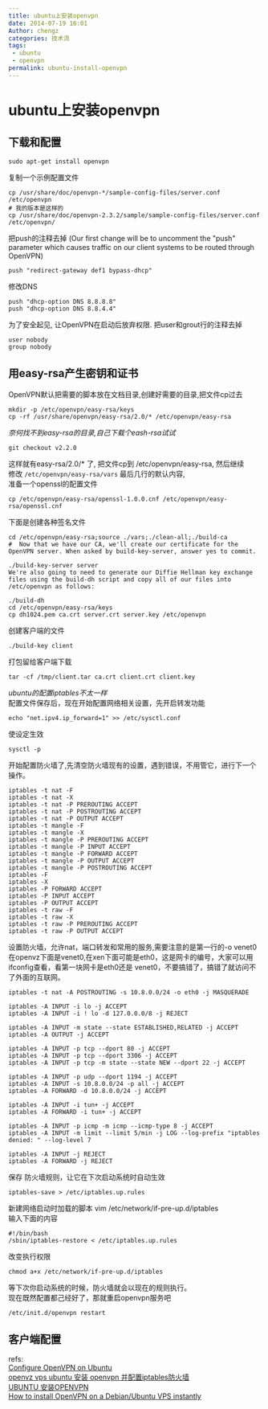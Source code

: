 ```yaml
---
title: ubuntu上安装openvpn
date: 2014-07-19 16:01
Author: chengz
categories: 技术流
tags:
 - ubuntu
 - openvpn
permalink: ubuntu-install-openvpn
---
```


ubuntu上安装openvpn
===================

下载和配置
----------

    sudo apt-get install openvpn

复制一个示例配置文件

    cp /usr/share/doc/openvpn-*/sample-config-files/server.conf /etc/openvpn
    # 我的版本是这样的
    cp /usr/share/doc/openvpn-2.3.2/sample/sample-config-files/server.conf /etc/openvpn/

把push的注释去掉 (Our first change will be to uncomment the "push"
parameter which causes traffic on our client systems to be routed
through OpenVPN)

    push "redirect-gateway def1 bypass-dhcp"

修改DNS

    push "dhcp-option DNS 8.8.8.8"
    push "dhcp-option DNS 8.8.4.4"

为了安全起见, 让OpenVPN在启动后放弃权限. 把user和grout行的注释去掉

    user nobody
    group nobody

<!-- more -->

用easy-rsa产生密钥和证书
------------------------

OpenVPN默认把需要的脚本放在文档目录,创建好需要的目录,把文件cp过去

    mkdir -p /etc/openvpn/easy-rsa/keys
    cp -rf /usr/share/openvpn/easy-rsa/2.0/* /etc/openvpn/easy-rsa

*奈何找不到easy-rsa的目录,自己下载个eash-rsa试试*

    git checkout v2.2.0

这样就有easy-rsa/2.0/\* 了, 把文件cp到 /etc/openvpn/easy-rsa, 然后继续  
修改 `/etc/openvpn/easy-rsa/vars` 最后几行的默认内容,  
准备一个openssl的配置文件

    cp /etc/openvpn/easy-rsa/openssl-1.0.0.cnf /etc/openvpn/easy-rsa/openssl.cnf

下面是创建各种签名文件

    cd /etc/openvpn/easy-rsa;source ./vars;./clean-all;./build-ca
    #  Now that we have our CA, we'll create our certificate for the OpenVPN server. When asked by build-key-server, answer yes to commit.
    
    ./build-key-server server
    We're also going to need to generate our Diffie Hellman key exchange files using the build-dh script and copy all of our files into /etc/openvpn as follows:
    
    ./build-dh
    cd /etc/openvpn/easy-rsa/keys
    cp dh1024.pem ca.crt server.crt server.key /etc/openvpn

创建客户端的文件

    ./build-key client

打包留给客户端下载

    tar -cf /tmp/client.tar ca.crt client.crt client.key

*ubuntu的配置iptables不太一样*  
配置文件保存后，现在开始配置网络相关设置，先开启转发功能

    echo "net.ipv4.ip_forward=1" >> /etc/sysctl.conf

使设定生效

    sysctl -p

开始配置防火墙了,先清空防火墙现有的设置，遇到错误，不用管它，进行下一个操作。

    iptables -t nat -F
    iptables -t nat -X
    iptables -t nat -P PREROUTING ACCEPT
    iptables -t nat -P POSTROUTING ACCEPT
    iptables -t nat -P OUTPUT ACCEPT
    iptables -t mangle -F
    iptables -t mangle -X
    iptables -t mangle -P PREROUTING ACCEPT
    iptables -t mangle -P INPUT ACCEPT
    iptables -t mangle -P FORWARD ACCEPT
    iptables -t mangle -P OUTPUT ACCEPT
    iptables -t mangle -P POSTROUTING ACCEPT
    iptables -F
    iptables -X
    iptables -P FORWARD ACCEPT
    iptables -P INPUT ACCEPT
    iptables -P OUTPUT ACCEPT
    iptables -t raw -F
    iptables -t raw -X
    iptables -t raw -P PREROUTING ACCEPT
    iptables -t raw -P OUTPUT ACCEPT

设置防火墙，允许nat，端口转发和常用的服务,需要注意的是第一行的-o venet0
在openvz下面是venet0,在xen下面可能是eth0，这是网卡的编号，大家可以用ifconfig查看，看第一块网卡是eth0还是
venet0，不要搞错了，搞错了就访问不了外面的互联网。

    iptables -t nat -A POSTROUTING -s 10.8.0.0/24 -o eth0 -j MASQUERADE
    
    iptables -A INPUT -i lo -j ACCEPT
    iptables -A INPUT -i ! lo -d 127.0.0.0/8 -j REJECT
    
    iptables -A INPUT -m state --state ESTABLISHED,RELATED -j ACCEPT
    iptables -A OUTPUT -j ACCEPT
    
    iptables -A INPUT -p tcp --dport 80 -j ACCEPT
    iptables -A INPUT -p tcp --dport 3306 -j ACCEPT
    iptables -A INPUT -p tcp -m state --state NEW --dport 22 -j ACCEPT
    
    iptables -A INPUT -p udp --dport 1194 -j ACCEPT
    iptables -A INPUT -s 10.8.0.0/24 -p all -j ACCEPT
    iptables -A FORWARD -d 10.8.0.0/24 -j ACCEPT
    
    iptables -A INPUT -i tun+ -j ACCEPT
    iptables -A FORWARD -i tun+ -j ACCEPT
    
    iptables -A INPUT -p icmp -m icmp --icmp-type 8 -j ACCEPT
    iptables -A INPUT -m limit --limit 5/min -j LOG --log-prefix "iptables denied: " --log-level 7
    
    iptables -A INPUT -j REJECT
    iptables -A FORWARD -j REJECT

保存 防火墙规则，让它在下次启动系统时自动生效

    iptables-save > /etc/iptables.up.rules

新建网络启动时加载的脚本 vim /etc/network/if-pre-up.d/iptables  
输入下面的内容
```
#!/bin/bash
/sbin/iptables-restore < /etc/iptables.up.rules
```
改变执行权限

    chmod a+x /etc/network/if-pre-up.d/iptables

等下次你启动系统的时候，防火墙就会以现在的规则执行。  
现在既然配置都己经好了，那就重启openvpn服务吧

    /etc/init.d/openvpn restart

客户端配置
----------

refs:  
[Configure OpenVPN on
Ubuntu](http://forum.ubuntu.com.cn/viewtopic.php?p=532825)  
[openvz vps ubuntu 安装 openvpn
并配置iptables防火墙](http://iam.ittot.com/read.php/1120.htm)  
[UBUNTU
安装OPENVPN](http://blog.csdn.net/tianxiajianling/article/details/7767119)  
[How to install OpenVPN on a Debian/Ubuntu VPS
instantly](http://vpsnoc.com/blog/2010/01/how-to-install-openvpn-on-a-debianubuntu-vps-instantly/)

